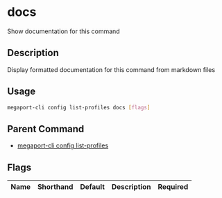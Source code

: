 # docs

Show documentation for this command

## Description

Display formatted documentation for this command from markdown files

## Usage

```sh
megaport-cli config list-profiles docs [flags]
```


## Parent Command

* [megaport-cli config list-profiles](megaport-cli_config_list-profiles.md)
## Flags

| Name | Shorthand | Default | Description | Required |
|------|-----------|---------|-------------|----------|

